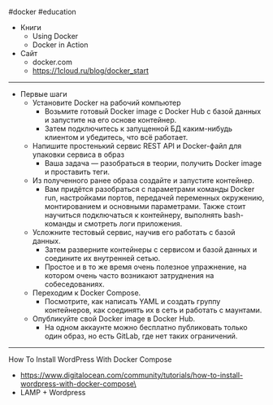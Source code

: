 #docker #education
* Книги
	* Using Docker
	* Docker in Action
* Сайт
	* docker.com
	* https://1cloud.ru/blog/docker_start

---
* Первые шаги
	* Установите Docker на рабочий компьютер
		* Возьмите готовый Docker image с Docker Hub с базой данных и запустите на его основе контейнер.
		* Затем подключитесь к запущенной БД каким-нибудь клиентом и убедитесь, что всё работает.
	* Напишите простенький сервис REST API и Docker-файл для упаковки сервиса в образ
		* Ваша задача — разобраться в теории, получить Docker image и проставить теги.
	* Из полученного ранее образа создайте и запустите контейнер.
		*  Вам придётся разобраться с параметрами команды Docker run, настройками портов, передачей переменных окружению, монтированием и основными параметрами. Также стоит научиться подключаться к контейнеру, выполнять bash-команды и смотреть логи приложения.
	* Усложните тестовый сервис, научив его работать с базой данных.
		* Затем разверните контейнеры с сервисом и базой данных и соедините их внутренней сетью.
		* Простое и в то же время очень полезное упражнение, на котором очень часто возникают затруднения на собеседованиях.
	* Переходим к Docker Compose.
		* Посмотрите, как написать YAML и создать группу контейнеров, как соединять их в сеть и работать с маунтами.
	* Опубликуйте свой Docker image в Docker Hub.
		* На одном аккаунте можно бесплатно публиковать только один образ, но есть GitLab, где нет таких ограничений.
---
How To Install WordPress With Docker Compose
* https://www.digitalocean.com/community/tutorials/how-to-install-wordpress-with-docker-compose\
* LAMP + Wordpress